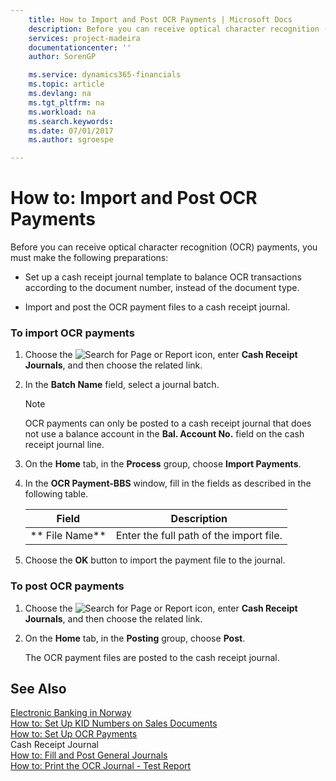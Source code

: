 ```yaml
---
    title: How to Import and Post OCR Payments | Microsoft Docs
    description: Before you can receive optical character recognition (OCR) payments, you must make the following preparations:
    services: project-madeira
    documentationcenter: ''
    author: SorenGP

    ms.service: dynamics365-financials
    ms.topic: article
    ms.devlang: na
    ms.tgt_pltfrm: na
    ms.workload: na
    ms.search.keywords:
    ms.date: 07/01/2017
    ms.author: sgroespe

---
```

# How to: Import and Post OCR Payments
Before you can receive optical character recognition (OCR) payments, you must make the following preparations:  
  
-   Set up a cash receipt journal template to balance OCR transactions according to the document number, instead of the document type.  
  
-   Import and post the OCR payment files to a cash receipt journal.  
  
### To import OCR payments  
  
1.  Choose the ![Search for Page or Report](media/ui-search/search_small.png "Search for Page or Report icon") icon, enter **Cash Receipt Journals**, and then choose the related link.  
  
2.  In the **Batch Name** field, select a journal batch.  
  
    > [!NOTE]  
    >  OCR payments can only be posted to a cash receipt journal that does not use a balance account in the **Bal. Account No.** field on the cash receipt journal line.  
  
3.  On the **Home** tab, in the **Process** group, choose **Import Payments**.  
  
4.  In the **OCR Payment-BBS** window, fill in the fields as described in the following table.  
  
    |Field|Description|  
    |---------------------------------|---------------------------------------|  
    |** File Name**|Enter the full path of the import file.|  
  
5.  Choose the **OK** button to import the payment file to the journal.  
  
### To post OCR payments  
  
1.  Choose the ![Search for Page or Report](media/ui-search/search_small.png "Search for Page or Report icon") icon, enter **Cash Receipt Journals**, and then choose the related link.  
  
2.  On the **Home** tab, in the **Posting** group, choose **Post**.  
  
     The OCR payment files are posted to the cash receipt journal.  
  
## See Also  
 [Electronic Banking in Norway](electronic-banking-in-norway.md)   
 [How to: Set Up KID Numbers on Sales Documents](how-to-set-up-kid-numbers-on-sales-documents.md)   
 [How to: Set Up OCR Payments](how-to-set-up-ocr-payments.md)   
 Cash Receipt Journal   
 [How to: Fill and Post General Journals](../../../archive/WorkingWithDynamics/how-to-fill-and-post-general-journals.md)   
 [How to: Print the OCR Journal - Test Report](how-to-print-the-ocr-journal-test-report.md)